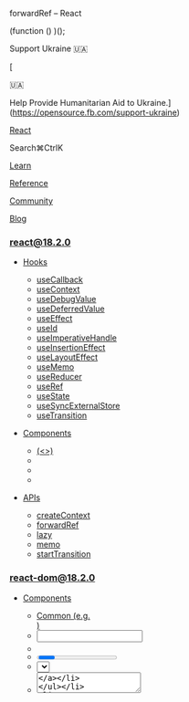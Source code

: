 forwardRef – React

(function () )();

Support Ukraine 🇺🇦

[

🇺🇦

Help Provide Humanitarian Aid to Ukraine.](https://opensource.fb.com/support-ukraine)

[React](../../index.html)

Search⌘CtrlK

[Learn](../../learn.html)

[Reference](../react.html)

[Community](../../community.html)

[Blog](../../blog.html)

[](https://github.com/facebook/react/releases)

### react@18.2.0

*   [Hooks](../react.html "Hooks")
    
    *   [useCallback](useCallback.html "useCallback")
    *   [useContext](useContext.html "useContext")
    *   [useDebugValue](useDebugValue.html "useDebugValue")
    *   [useDeferredValue](useDeferredValue.html "useDeferredValue")
    *   [useEffect](useEffect.html "useEffect")
    *   [useId](useId.html "useId")
    *   [useImperativeHandle](useImperativeHandle.html "useImperativeHandle")
    *   [useInsertionEffect](useInsertionEffect.html "useInsertionEffect")
    *   [useLayoutEffect](useLayoutEffect.html "useLayoutEffect")
    *   [useMemo](useMemo.html "useMemo")
    *   [useReducer](useReducer.html "useReducer")
    *   [useRef](useRef.html "useRef")
    *   [useState](useState.html "useState")
    *   [useSyncExternalStore](useSyncExternalStore.html "useSyncExternalStore")
    *   [useTransition](useTransition.html "useTransition")
    
*   [Components](components.html "Components")
    
    *   [<Fragment> (<>)](Fragment.html "<Fragment> (<>)")
    *   [<Profiler>](Profiler.html "<Profiler>")
    *   [<StrictMode>](StrictMode.html "<StrictMode>")
    *   [<Suspense>](Suspense.html "<Suspense>")
    
*   [APIs](apis.html "APIs")
    
    *   [createContext](createContext.html "createContext")
    *   [forwardRef](forwardRef.html "forwardRef")
    *   [lazy](lazy.html "lazy")
    *   [memo](memo.html "memo")
    *   [startTransition](startTransition.html "startTransition")
    

### react-dom@18.2.0

*   [Components](../react-dom/components.html "Components")
    
    *   [Common (e.g. <div>)](../react-dom/components/common.html "Common (e.g. <div>)")
    *   [<input>](../react-dom/components/input.html "<input>")
    *   [<option>](../react-dom/components/option.html "<option>")
    *   [<progress>](../react-dom/components/progress.html "<progress>")
    *   [<select>](../react-dom/components/select.html "<select>")
    *   [<textarea>](../react-dom/components/textarea.html "<textarea>")
    
*   [APIs](../react-dom.html "APIs")
    
    *   [createPortal](../react-dom/createPortal.html "createPortal")
    *   [flushSync](../react-dom/flushSync.html "flushSync")
    *   [findDOMNode](../react-dom/findDOMNode.html "findDOMNode")
    *   [hydrate](../react-dom/hydrate.html "hydrate")
    *   [render](../react-dom/render.html "render")
    *   [unmountComponentAtNode](../react-dom/unmountComponentAtNode.html "unmountComponentAtNode")
    
*   [Client APIs](../react-dom/client.html "Client APIs")
    
    *   [createRoot](../react-dom/client/createRoot.html "createRoot")
    *   [hydrateRoot](../react-dom/client/hydrateRoot.html "hydrateRoot")
    
*   [Server APIs](../react-dom/server.html "Server APIs")
    
    *   [renderToNodeStream](../react-dom/server/renderToNodeStream.html "renderToNodeStream")
    *   [renderToPipeableStream](../react-dom/server/renderToPipeableStream.html "renderToPipeableStream")
    *   [renderToReadableStream](../react-dom/server/renderToReadableStream.html "renderToReadableStream")
    *   [renderToStaticMarkup](../react-dom/server/renderToStaticMarkup.html "renderToStaticMarkup")
    *   [renderToStaticNodeStream](../react-dom/server/renderToStaticNodeStream.html "renderToStaticNodeStream")
    *   [renderToString](../react-dom/server/renderToString.html "renderToString")
    

### Legacy APIs

*   [Legacy React APIs](legacy.html "Legacy React APIs")
    
    *   [Children](Children.html "Children")
    *   [cloneElement](cloneElement.html "cloneElement")
    *   [Component](Component.html "Component")
    *   [createElement](createElement.html "createElement")
    *   [createFactory](createFactory.html "createFactory")
    *   [createRef](createRef.html "createRef")
    *   [isValidElement](isValidElement.html "isValidElement")
    *   [PureComponent](PureComponent.html "PureComponent")
    

Is this page useful?

[API Reference](../react.html)

[APIs](apis.html)

forwardRef[](#undefined "Link for this heading")
================================================

`forwardRef` lets your component expose a DOM node to parent component with a [ref.](../../learn/manipulating-the-dom-with-refs.html)

    const SomeComponent = forwardRef(render)

*   [Reference](#reference)
    *   [`forwardRef(render)`](#forwardref)
    *   [`render` function](#render-function)
*   [Usage](#usage)
    *   [Exposing a DOM node to the parent component](#exposing-a-dom-node-to-the-parent-component)
    *   [Forwarding a ref through multiple components](#forwarding-a-ref-through-multiple-components)
    *   [Exposing an imperative handle instead of a DOM node](#exposing-an-imperative-handle-instead-of-a-dom-node)
*   [Troubleshooting](#troubleshooting)
    *   [My component is wrapped in `forwardRef`, but the `ref` to it is always `null`](#my-component-is-wrapped-in-forwardref-but-the-ref-to-it-is-always-null)

* * *

Reference[](#reference "Link for Reference ")
---------------------------------------------

### `forwardRef(render)`[](#forwardref "Link for this heading")

Call `forwardRef()` to let your component receive a ref and forward it to a child component:

    import );

[See more examples below.](#usage)

#### Parameters[](#parameters "Link for Parameters ")

*   `render`: The render function for your component. React calls this function with the props and `ref` that your component received from its parent. The JSX you return will be the output of your component.

#### Returns[](#returns "Link for Returns ")

`forwardRef` returns a React component that you can render in JSX. Unlike React components defined as plain functions, a component returned by `forwardRef` is also able to receive a `ref` prop.

#### Caveats[](#caveats "Link for Caveats ")

*   In Strict Mode, React will **call your render function twice** in order to [help you find accidental impurities.](#my-initializer-or-updater-function-runs-twice) This is development-only behavior and does not affect production. If your render function is pure (as it should be), this should not affect the logic of your component. The result from one of the calls will be ignored.

* * *

### `render` function[](#render-function "Link for this heading")

`forwardRef` accepts a render function as an argument. React calls this function with `props` and `ref`:

    const MyInput = forwardRef(function MyInput(props, ref) );

#### Parameters[](#render-parameters "Link for Parameters ")

*   `props`: The props passed by the parent component.
    
*   `ref`: The `ref` attribute passed by the parent component. The `ref` can be an object or a function. If the parent component has not passed a ref, it will be `null`. You should either pass the `ref` you receive to another component, or pass it to [`useImperativeHandle`.](useImperativeHandle.html)
    

#### Returns[](#render-returns "Link for Returns ")

`forwardRef` returns a React component that you can render in JSX. Unlike React components defined as plain functions, the component returned by `forwardRef` is able to take a `ref` prop.

* * *

Usage[](#usage "Link for Usage ")
---------------------------------

### Exposing a DOM node to the parent component[](#exposing-a-dom-node-to-the-parent-component "Link for Exposing a DOM node to the parent component ")

By default, each component’s DOM nodes are private. However, sometimes it’s useful to expose a DOM node to the parent—for example, to allow focusing it. To opt in, wrap your component definition into `forwardRef()`:

    import );

You will receive a ref as the second argument after props. Pass it to the DOM node that you want to expose:

    import );

This lets the parent `Form` component access the `<input>` DOM node exposed by `MyInput`:

    function Form() 

This `Form` component [passes a ref](useRef.html#manipulating-the-dom-with-a-ref) to `MyInput`. The `MyInput` component _forwards_ that ref to the `<input>` browser tag. As a result, the `Form` component can access that `<input>` DOM node and call [`focus()`](https://developer.mozilla.org/en-US/docs/Web/API/HTMLElement/focus) on it.

Keep in mind that exposing a ref to the DOM node inside your component makes it harder to change your component’s internals later. You will typically expose DOM nodes from reusable low-level components like buttons or text inputs, but you won’t do it for application-level components like an avatar or a comment.

#### Try out some examples[](#examples "Link for Try out some examples")

1. Focusing a text input 2. Playing and pausing a video

#### 

Example 1 of 2:

Focusing a text input[](#focusing-a-text-input "Link for this heading")

Clicking the button will focus the input. The `Form` component defines a ref and passes it to the `MyInput` component. The `MyInput` component forwards that ref to the browser `<input>`. This lets the `Form` component focus the `<input>`.

App.jsMyInput.js

App.js

Reset[Fork](https://codesandbox.io/api/v1/sandboxes/define?undefined "Open in CodeSandbox")

import  from 'react';
import MyInput from './MyInput.js';

export default function Form() {
  const ref = useRef(null);

  function handleClick() {
    ref.current.focus();
  }

  return (
    <form\>
      <MyInput label\="Enter your name:" ref\= />
      <button type\="button" onClick\=\>
        Edit
      </button\>
    </form\>
  );
}

Show more

Next Example

* * *

### Forwarding a ref through multiple components[](#forwarding-a-ref-through-multiple-components "Link for Forwarding a ref through multiple components ")

Instead of forwarding a `ref` to a DOM node, you can forward it to your own component like `MyInput`:

    const FormField = forwardRef(function FormField(props, ref) );

If that `MyInput` component forwards a ref to its `<input>`, a ref to `FormField` will give you that `<input>`:

    function Form() 

The `Form` component defines a ref and passes it to `FormField`. The `FormField` component forwards that ref to `MyInput`, which forwards it to a browser `<input>` DOM node. This is how `Form` accesses that DOM node.

App.jsFormField.jsMyInput.js

App.js

Reset[Fork](https://codesandbox.io/api/v1/sandboxes/define?undefined "Open in CodeSandbox")

import  from 'react';
import FormField from './FormField.js';

export default function Form() {
  const ref = useRef(null);

  function handleClick() {
    ref.current.focus();
  }

  return (
    <form\>
      <FormField label\="Enter your name:" ref\= />
      <button type\="button" onClick\=\>
        Edit
      </button\>
    </form\>
  );
}

Show more

* * *

### Exposing an imperative handle instead of a DOM node[](#exposing-an-imperative-handle-instead-of-a-dom-node "Link for Exposing an imperative handle instead of a DOM node ")

Instead of exposing an entire DOM node, you can expose a custom object, called an _imperative handle,_ with a more constrained set of methods. To do this, you’d need to define a separate ref to hold the DOM node:

    const MyInput = forwardRef(function MyInput(props, ref) );

Pass the `ref` you received to [`useImperativeHandle`](useImperativeHandle.html) and specify the value you want to expose to the `ref`:

    import );

If some component gets a ref to `MyInput`, it will only receive your `` object instead of the DOM node. This lets you limit the information you expose about your DOM node to the minimum.

App.jsMyInput.js

App.js

Reset[Fork](https://codesandbox.io/api/v1/sandboxes/define?undefined "Open in CodeSandbox")

import  from 'react';
import MyInput from './MyInput.js';

export default function Form() {
  const ref = useRef(null);

  function handleClick() {
    ref.current.focus();
    // This won't work because the DOM node isn't exposed:
    // ref.current.style.opacity = 0.5;
  }

  return (
    <form\>
      <MyInput label\="Enter your name:" ref\= />
      <button type\="button" onClick\=\>
        Edit
      </button\>
    </form\>
  );
}

Show more

[Read more about using imperative handles.](useImperativeHandle.html)

### Pitfall

**Do not overuse refs.** You should only use refs for _imperative_ behaviors that you can’t express as props: for example, scrolling to a node, focusing a node, triggering an animation, selecting text, and so on.

**If you can express something as a prop, you should not use a ref.** For example, instead of exposing an imperative handle like ` />`. [Effects](../../learn/synchronizing-with-effects.html) can help you expose imperative behaviors via props.

* * *

Troubleshooting[](#troubleshooting "Link for Troubleshooting ")
---------------------------------------------------------------

### My component is wrapped in `forwardRef`, but the `ref` to it is always `null`[](#my-component-is-wrapped-in-forwardref-but-the-ref-to-it-is-always-null "Link for this heading")

This usually means that you forgot to actually use the `ref` that you received.

For example, this component doesn’t do anything with its `ref`:

    const MyInput = forwardRef(function MyInput();

To fix it, pass the `ref` down to a DOM node or another component that can accept a ref:

    const MyInput = forwardRef(function MyInput();

The `ref` to `MyInput` could also be `null` if some of the logic is conditional:

    const MyInput = forwardRef(function MyInput();

If `showInput` is `false`, then the ref won’t be forwarded to any node, and a ref to `MyInput` will remain empty. This is particularly easy to miss if the condition is hidden inside another component, like `Panel` in this example:

    const MyInput = forwardRef(function MyInput();

[PreviouscreateContext](createContext.html)[Nextlazy](lazy.html)

* * *

How do you like these docs?

[Take our survey!](https://www.surveymonkey.co.uk/r/PYRPF3X)

* * *

[

](https://opensource.fb.com/)

©2023

[Learn React](../../learn.html)

[Quick Start](../../learn.html)

[Installation](../../learn/installation.html)

[Describing the UI](../../learn/describing-the-ui.html)

[Adding Interactivity](../../learn/adding-interactivity.html)

[Managing State](../../learn/managing-state.html)

[Escape Hatches](../../learn/escape-hatches.html)

[API Reference](../react.html)

[React APIs](../react.html)

[React DOM APIs](../react-dom.html)

[Community](../../community.html)

[Code of Conduct](https://github.com/facebook/react/blob/main/CODE_OF_CONDUCT.md)

[Meet the Team](../../community/team.html)

[Docs Contributors](../../community/docs-contributors.html)

[Acknowledgements](../../community/acknowledgements.html)

More

[Blog](../../blog.html)

[React Native](https://reactnative.dev/)

[Privacy](https://opensource.facebook.com/legal/privacy)

[Terms](https://opensource.fb.com/legal/terms/)

[](https://www.facebook.com/react)[](https://twitter.com/reactjs)[](https://github.com/facebook/react)

On this page
------------

*   [Overview](#)
*   [Reference](#reference)
*   [`forwardRef(render)`](#forwardref)
*   [`render` function](#render-function)
*   [Usage](#usage)
*   [Exposing a DOM node to the parent component](#exposing-a-dom-node-to-the-parent-component)
*   [Forwarding a ref through multiple components](#forwarding-a-ref-through-multiple-components)
*   [Exposing an imperative handle instead of a DOM node](#exposing-an-imperative-handle-instead-of-a-dom-node)
*   [Troubleshooting](#troubleshooting)
*   [My component is wrapped in `forwardRef`, but the `ref` to it is always `null`](#my-component-is-wrapped-in-forwardref-but-the-ref-to-it-is-always-null)

